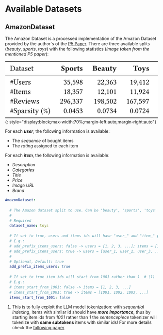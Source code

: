 # Available Datasets

## AmazonDataset

The Amazon Dataset is a processed implementation of the Amazon Dataset provided by the author's of 
the [P5 Paper](https://arxiv.org/pdf/2203.13366.pdf). There are three available splits (*beauty*, *sports*, *toys*) with
the following statistics (*image taken from the mentioned P5 paper*):

![Amazon Dataset statistics](../../imgs/dataset_statistics/AmazonDataset.png){: style="display:block;max-width:70%;margin-left:auto;margin-right:auto"}

For each ***user***, the following information is available:

- The *sequence* of bought items
- The *rating* assigned to each item

For each ***item***, the following information is available:

- *Description*
- *Categories*
- *Title*
- *Price*
- *Image URL*
- *Brand*

```yaml title="AmazonDataset parameters"
AmazonDataset:
  
  # The Amazon dataset split to use. Can be 'beauty', 'sports', 'toys'
  #
  # Required
  dataset_name: toys
  
  # If set to true, users and items ids will have "user_" and "item_" prefix in the dataset
  # E.g.:
  # add_prefix_items_users: false -> users = [1, 2, 3, ...]; items = [1, 2, 3, ...]
  # add_prefix_items_users: true -> users = [user_1, user_2, user_3, ...]; items = [item_1, item-2, item_3, ...]
  #
  # Optional, Default: true
  add_prefix_items_users: true
  
  # If set to true item ids will start from 1001 rather than 1  # (1)
  # E.g.:
  # items_start_from_1001: false -> items = [1, 2, 3, ...]
  # items_start_from_1001: true -> items = [1001, 1002, 1003, ...]
  items_start_from_1001: false
```

1. This is to fully exploit the LLM model tokenization: with *sequential indexing*, items with similar id should have
   ***more importance***, thus by starting item ids from *1001* rather than *1* the *sentencepiece* tokenizer will 
   tokenize with **same subtokens** items with similar ids!
   For more details check the [following paper](https://arxiv.org/pdf/2305.06569.pdf)